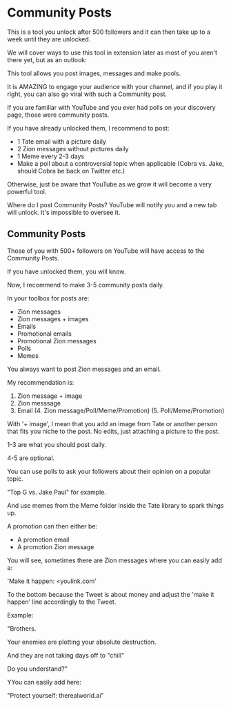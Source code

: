 # Community Posts

This is a tool you unlock after 500 followers and it can then take up to a week until they are unlocked.

We will cover ways to use this tool in extension later as most of you aren't there yet, but as an outlook:

This tool allows you post images, messages and make pools.

It is AMAZING to engage your audience with your channel, and if you play it right, you can also go viral with such a Community post.

If you are familiar with YouTube and you ever had polls on your discovery page, those were community posts.

If you have already unlocked them, I recommend to post:
- 1 Tate email with a picture daily
- 2 Zion messages without pictures daily
- 1 Meme every 2-3 days
- Make a poll about a controversial topic when applicable (Cobra vs. Jake, should Cobra be back on Twitter etc.)

Otherwise, just be aware that YouTube as we grow it will become a very powerful tool.

Where do I post Community Posts?
YouTube will notify you and a new tab will unlock. It's impossible to oversee it.

## Community Posts
Those of you with 500+ followers on YouTube will have access to the Community Posts.

If you have unlocked them, you will know.

Now, I recommend to make 3-5 community posts daily.

In your toolbox for posts are:
- Zion messages
- Zion messages + images
- Emails
- Promotional emails
- Promotional Zion messages
- Polls
- Memes

You always want to post Zion messages and an email.

My recommendation is:
1. Zion message + image
2. Zion messsage
3. Email
(4. Zion message/Poll/Meme/Promotion)
(5. Poll/Meme/Promotion)

With '+ image', I mean that you add an image from Tate or another person that fits you niche to the post. No edits, just attaching a picture to the post.

1-3 are what you should post daily.

4-5 are optional.

You can use polls to ask your followers about their opinion on a popular topic.

"Top G vs. Jake Paul" for example.

And use memes from the Meme folder inside the Tate library to spark things up.

A promotion can then either be:
- A promotion email
- A promotion Zion message

You will see, sometimes there are Zion messages where you can easily add a:

'Make it happen:
<youlink.com'

To the bottom because the Tweet is about money and adjust the 'make it happen' line accordingly to the Tweet.

Example:

"Brothers.

Your enemies are plotting your absolute destruction.

And they are not taking days off to "chill"

Do you understand?"

YYou can easily add here:

"Protect yourself:
therealworld.ai"